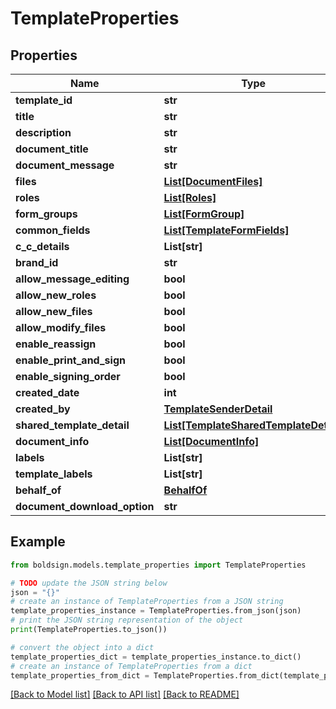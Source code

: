 # TemplateProperties


## Properties

Name | Type | Description | Notes
------------ | ------------- | ------------- | -------------
**template_id** | **str** |  | [optional] 
**title** | **str** |  | [optional] 
**description** | **str** |  | [optional] 
**document_title** | **str** |  | [optional] 
**document_message** | **str** |  | [optional] 
**files** | [**List[DocumentFiles]**](DocumentFiles.md) |  | [optional] 
**roles** | [**List[Roles]**](Roles.md) |  | [optional] 
**form_groups** | [**List[FormGroup]**](FormGroup.md) |  | [optional] 
**common_fields** | [**List[TemplateFormFields]**](TemplateFormFields.md) |  | [optional] 
**c_c_details** | **List[str]** |  | [optional] 
**brand_id** | **str** |  | [optional] 
**allow_message_editing** | **bool** |  | [optional] 
**allow_new_roles** | **bool** |  | [optional] 
**allow_new_files** | **bool** |  | [optional] 
**allow_modify_files** | **bool** |  | [optional] 
**enable_reassign** | **bool** |  | [optional] 
**enable_print_and_sign** | **bool** |  | [optional] 
**enable_signing_order** | **bool** |  | [optional] 
**created_date** | **int** |  | [optional] 
**created_by** | [**TemplateSenderDetail**](TemplateSenderDetail.md) |  | [optional] 
**shared_template_detail** | [**List[TemplateSharedTemplateDetail]**](TemplateSharedTemplateDetail.md) |  | [optional] 
**document_info** | [**List[DocumentInfo]**](DocumentInfo.md) |  | [optional] 
**labels** | **List[str]** |  | [optional] 
**template_labels** | **List[str]** |  | [optional] 
**behalf_of** | [**BehalfOf**](BehalfOf.md) |  | [optional] 
**document_download_option** | **str** |  | [optional] 

## Example

```python
from boldsign.models.template_properties import TemplateProperties

# TODO update the JSON string below
json = "{}"
# create an instance of TemplateProperties from a JSON string
template_properties_instance = TemplateProperties.from_json(json)
# print the JSON string representation of the object
print(TemplateProperties.to_json())

# convert the object into a dict
template_properties_dict = template_properties_instance.to_dict()
# create an instance of TemplateProperties from a dict
template_properties_from_dict = TemplateProperties.from_dict(template_properties_dict)
```
[[Back to Model list]](../README.md#documentation-for-models) [[Back to API list]](../README.md#documentation-for-api-endpoints) [[Back to README]](../README.md)


